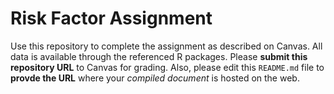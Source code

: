 # Risk Factor Assignment

Use this repository to complete the assignment as described on Canvas. All data is available through the referenced R packages. Please **submit this repository URL** to Canvas for grading. Also, please edit this `README.md` file to **provde the URL** where your _compiled document_ is hosted on the web.

